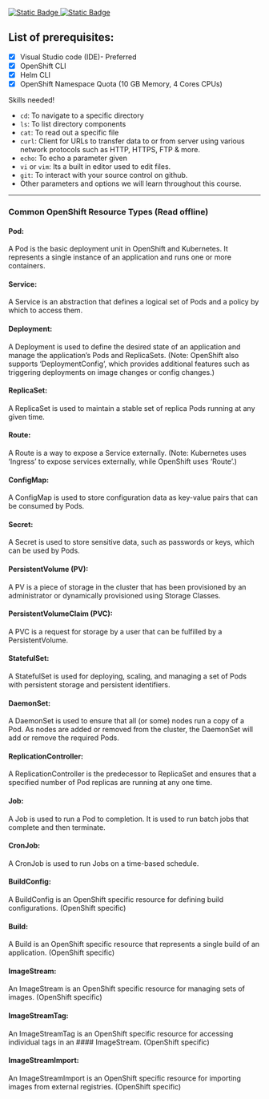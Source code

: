 [![Static Badge](https://img.shields.io/badge/RedHat-OpenShift-maroon?style=flat&logo=Redhat&logoSize=auto)
](https://docs.redhat.com/en/documentation/openshift_container_platform/4.19)   [![Static Badge](https://img.shields.io/badge/Kubernetes-black?style=flat&logo=Kubernetes&logoSize=auto)
](https://kubernetes.io/docs/home/)

## List of prerequisites:
- [x] Visual Studio code (IDE)- Preferred
- [x] OpenShift CLI 
- [x] Helm CLI
- [x] OpenShift Namespace Quota (10 GB Memory, 4 Cores CPUs)

Skills needed!
  - `cd`: To navigate to a specific directory
  - `ls`: To list directory components
  - `cat`: To read out a specific file
  - `curl`: Client for URLs to transfer data to or from server using various network protocols such as HTTP, HTTPS, FTP & more.
  - `echo`: To echo a parameter given
  - `vi` or `vim`: Its a built in editor used to edit files.
  - `git`: To interact with your source control on github.
  - Other parameters and options we will learn throughout this course. 

---

### Common OpenShift Resource Types (Read offline)

#### Pod:
A Pod is the basic deployment unit in OpenShift and Kubernetes. It represents a single instance of an application and runs one or more containers.
#### Service:
A Service is an abstraction that defines a logical set of Pods and a policy by which to access them.
#### Deployment:
A Deployment is used to define the desired state of an application and manage the application’s Pods and ReplicaSets.
(Note: OpenShift also supports ‘DeploymentConfig’, which provides additional features such as triggering deployments on image changes or config changes.)
#### ReplicaSet:
A ReplicaSet is used to maintain a stable set of replica Pods running at any given time.
#### Route:
A Route is a way to expose a Service externally.
(Note: Kubernetes uses ‘Ingress’ to expose services externally, while OpenShift uses ‘Route’.)
#### ConfigMap:
A ConfigMap is used to store configuration data as key-value pairs that can be consumed by Pods.
#### Secret:
A Secret is used to store sensitive data, such as passwords or keys, which can be used by Pods.
#### PersistentVolume (PV):
A PV is a piece of storage in the cluster that has been provisioned by an administrator or dynamically provisioned using Storage Classes.
#### PersistentVolumeClaim (PVC):
A PVC is a request for storage by a user that can be fulfilled by a PersistentVolume.
#### StatefulSet:
A StatefulSet is used for deploying, scaling, and managing a set of Pods with persistent storage and persistent identifiers.
#### DaemonSet:
A DaemonSet is used to ensure that all (or some) nodes run a copy of a Pod. As nodes are added or removed from the cluster, the DaemonSet will add or remove the required Pods.
#### ReplicationController:
A ReplicationController is the predecessor to ReplicaSet and ensures that a specified number of Pod replicas are running at any one time.
#### Job:
A Job is used to run a Pod to completion. It is used to run batch jobs that complete and then terminate.
#### CronJob:
A CronJob is used to run Jobs on a time-based schedule.
#### BuildConfig:
A BuildConfig is an OpenShift specific resource for defining build configurations. (OpenShift specific)
#### Build:
A Build is an OpenShift specific resource that represents a single build of an application. (OpenShift specific)
#### ImageStream:
An ImageStream is an OpenShift specific resource for managing sets of images. (OpenShift specific)
#### ImageStreamTag:
An ImageStreamTag is an OpenShift specific resource for accessing individual tags in an #### ImageStream. (OpenShift specific)
#### ImageStreamImport:
An ImageStreamImport is an OpenShift specific resource for importing images from external registries. (OpenShift specific)


